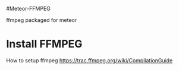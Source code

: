 #Meteor-FFMPEG

ffmpeg packaged for meteor


Install FFMPEG
===
How to setup ffmpeg https://trac.ffmpeg.org/wiki/CompilationGuide
